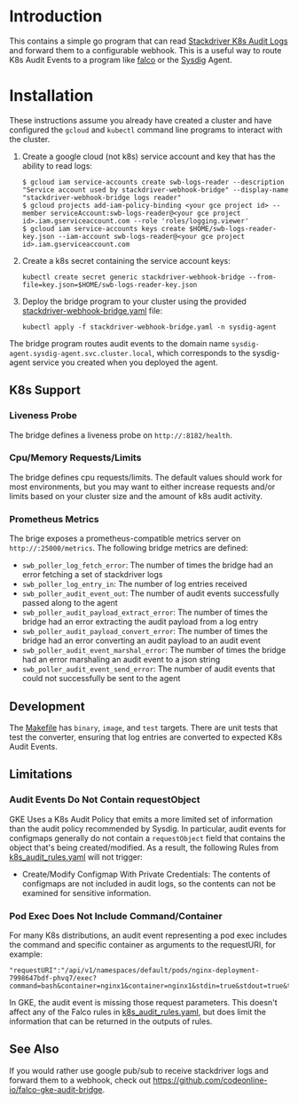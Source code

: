 # Introduction

This contains a simple go program that can read [Stackdriver K8s Audit Logs](https://cloud.google.com/kubernetes-engine/docs/how-to/audit-logging) and forward them to a configurable webhook. This is a useful way to route K8s Audit Events to a program like [falco](https://github.com/falcosecurity/falco) or the [Sysdig](https://sysdig.com/) Agent.

# Installation

These instructions assume you already have created a cluster and have configured the `gcloud` and `kubectl` command line programs to interact with the cluster.

1. Create a google cloud (not k8s) service account and key that has the ability to read logs:

    ```
    $ gcloud iam service-accounts create swb-logs-reader --description "Service account used by stackdriver-webhook-bridge" --display-name "stackdriver-webhook-bridge logs reader"
    $ gcloud projects add-iam-policy-binding <your gce project id> --member serviceAccount:swb-logs-reader@<your gce project id>.iam.gserviceaccount.com --role 'roles/logging.viewer'
    $ gcloud iam service-accounts keys create $HOME/swb-logs-reader-key.json --iam-account swb-logs-reader@<your gce project id>.iam.gserviceaccount.com
    ```

1. Create a k8s secret containing the service account keys:

    ```
    kubectl create secret generic stackdriver-webhook-bridge --from-file=key.json=$HOME/swb-logs-reader-key.json
    ```

1. Deploy the bridge program to your cluster using the provided [stackdriver-webhook-bridge.yaml](./stackdriver-webhook-bridge.yaml) file:

    ```
    kubectl apply -f stackdriver-webhook-bridge.yaml -n sysdig-agent
    ```

The bridge program routes audit events to the domain name `sysdig-agent.sysdig-agent.svc.cluster.local`, which corresponds to the sysdig-agent service you created when you deployed the agent.

## K8s Support

### Liveness Probe

The bridge defines a liveness probe on `http://:8182/health`.

### Cpu/Memory Requests/Limits

The bridge defines cpu requests/limits. The default values should work for most environments, but you may want to either increase requests and/or limits based on your cluster size and the amount of k8s audit activity.

### Prometheus Metrics

The brige exposes a prometheus-compatible metrics server on `http://:25000/metrics`. The following bridge metrics are defined:
* `swb_poller_log_fetch_error`: The number of times the bridge had an error fetching a set of stackdriver logs
* `swb_poller_log_entry_in`: The number of log entries received
* `swb_poller_audit_event_out`: The number of audit events successfully passed along to the agent
* `swb_poller_audit_payload_extract_error`: The number of times the bridge had an error extracting the audit payload from a log entry
* `swb_poller_audit_payload_convert_error`: The number of times the bridge had an error converting an audit payload to an audit event
* `swb_poller_audit_event_marshal_error`: The number of times the bridge had an error marshaling an audit event to a json string
* `swb_poller_audit_event_send_error`: The number of audit events that could not successfully be sent to the agent

## Development

The [Makefile](./Makefile) has `binary`, `image`, and `test` targets. There are unit tests that test the converter, ensuring that log entries are converted to expected K8s Audit Events.

## Limitations

### Audit Events Do Not Contain requestObject

GKE Uses a K8s Audit Policy that emits a more limited set of information than the audit policy recommended by Sysdig. In particular, audit events for configmaps generally do not contain a `requestObject` field that contains the object that's being created/modified. As a result, the following Rules from [k8s_audit_rules.yaml](https://github.com/falcosecurity/falco/blob/dev/rules/k8s_audit_rules.yaml) will not trigger:
* Create/Modify Configmap With Private Credentials: The contents of configmaps are not included in audit logs, so the contents can not be examined for sensitive information.

### Pod Exec Does Not Include Command/Container

For many K8s distributions, an audit event representing a pod exec includes the command and specific container as arguments to the requestURI, for example:

```
"requestURI":"/api/v1/namespaces/default/pods/nginx-deployment-7998647bdf-phvq7/exec?command=bash&container=nginx1&container=nginx1&stdin=true&stdout=true&tty=true
```

In GKE, the audit event is missing those request parameters. This doesn't affect any of the Falco rules in [k8s_audit_rules.yaml](https://github.com/falcosecurity/falco/blob/dev/rules/k8s_audit_rules.yaml), but does limit the information that can be returned in the outputs of rules.

## See Also

If you would rather use google pub/sub to receive stackdriver logs and forward them to a webhook, check out https://github.com/codeonline-io/falco-gke-audit-bridge.
